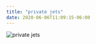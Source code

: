 ```yaml
---
title: "private jets"
date: 2020-06-06T11:09:15-06:00
---
```


![private jets](https://filmdaily.co/wp-content/uploads/2020/01/PrivateJet_Lede.jpg)
